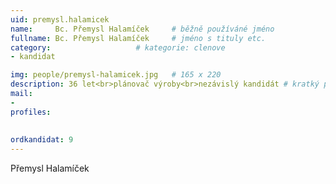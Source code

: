 ```yaml
---
uid: premysl.halamicek
name:     Bc. Přemysl Halamíček  	# běžně používáné jméno
fullname: Bc. Přemysl Halamíček  	# jméno s tituly etc.
category:                   # kategorie: clenove
- kandidat

img: people/premysl-halamicek.jpg   # 165 x 220
description: 36 let<br>plánovač výroby<br>nezávislý kandidát # kratký popis, max 160 znaků
mail:
- 
profiles:
  
  
ordkandidat: 9
---
```

Přemysl Halamíček
